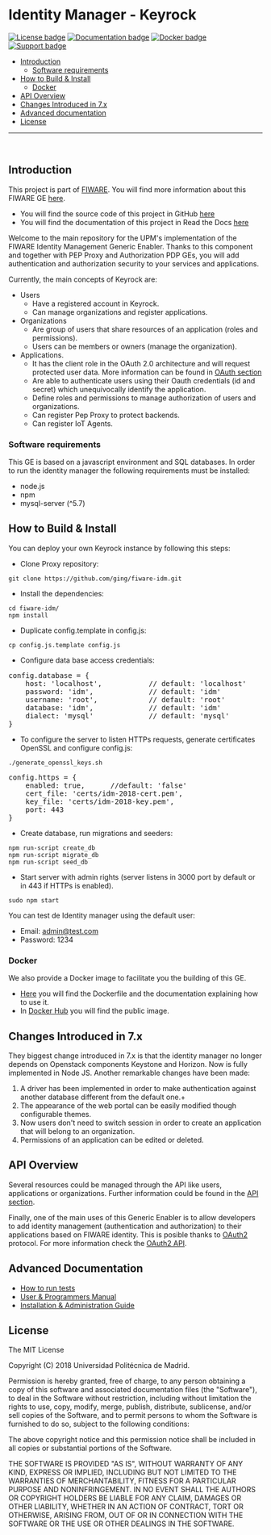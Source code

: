 

# Identity Manager - Keyrock

[![License badge](https://img.shields.io/badge/license-MIT-blue.svg)](https://opensource.org/licenses/MIT)
[![Documentation badge](https://img.shields.io/badge/docs-stable-brightgreen.svg?style=flat)](http://fiware-idm.readthedocs.org/en/stable/)
[![Docker badge](https://img.shields.io/docker/pulls/fiware/idm.svg)](https://hub.docker.com/r/fiware/idm/)
[![Support badge]( https://img.shields.io/badge/support-sof-yellowgreen.svg)](http://stackoverflow.com/questions/tagged/fiware)

+ [Introduction](#def-introduction)
	- [Software requirements](#def-requirements)
+ [How to Build & Install](#def-build)
    - [Docker](#def-docker)
+ [API Overview](#def-api)
+ [Changes Introduced in 7.x](#def-changes)
+ [Advanced documentation](#def-advanced)
+ [License](#def-license)

---


<br>

<a name="def-introduction"></a>
## Introduction

This project is part of [FIWARE](http://fiware.org). You will find more information about this FIWARE GE [here](https://catalogue.fiware.org/enablers/identity-management-keyrock).

- You will find the source code of this project in GitHub [here](https://github.com/ging/fiware-idm)
- You will find the documentation of this project in Read the Docs [here](http://fiware-idm.readthedocs.org/)

Welcome to the main repository for the UPM's implementation of the FIWARE Identity Management Generic Enabler. Thanks to this component and together with PEP Proxy and Authorization PDP GEs, you will add authentication and authorization security to your services and applications.

Currently, the main concepts of Keyrock are:
- Users
	- Have a registered account in Keyrock.
	- Can manage organizations and register applications.
- Organizations
	- Are group of users that share resources of an application (roles and permissions).
	- Users can be members or owners (manage the organization).
- Applications. 
	- It has the client role in the OAuth 2.0 architecture and will request protected user data. More information can be found in [OAuth section](https://fiware-idm.readthedocs.io/en/latest/api/#def-oauth2Auth)
	- Are able to authenticate users using their Oauth credentials (id and secret) which unequivocally identify the application.
	- Define roles and permissions to manage authorization of users and organizations.
	- Can register Pep Proxy to protect backends.
	- Can register IoT Agents.


<a name="def-requirements"></a>
### Software requirements
This GE is based on a javascript environment and SQL databases. In order to run the identity manager the following requirements must be installed:

 - node.js
 - npm
 - mysql-server (^5.7)


<a name="def-build"></a>
## How to Build & Install

You can deploy your own Keyrock instance by following this steps:

- Clone Proxy repository:

<pre>
<code>git clone https://github.com/ging/fiware-idm.git</code>
</pre>

- Install the dependencies:

<pre>
<code>cd fiware-idm/
npm install</code>
</pre>

- Duplicate config.template in config.js:

<pre>
<code>cp config.js.template config.js</code>
</pre>

- Configure data base access credentials:

<pre>
config.database = {
    host: 'localhost',           // default: 'localhost' 
    password: 'idm',             // default: 'idm'
    username: 'root',            // default: 'root'
    database: 'idm',             // default: 'idm'
    dialect: 'mysql'             // default: 'mysql'
}
</pre>

- To configure the server to listen HTTPs requests, generate certificates OpenSSL and configure config.js:

<pre>
<code>./generate_openssl_keys.sh</code>
</pre>

<pre>
config.https = {
    enabled: true, 		//default: 'false'
    cert_file: 'certs/idm-2018-cert.pem',
    key_file: 'certs/idm-2018-key.pem',
    port: 443
}
</pre>

- Create database, run migrations and seeders:

<pre>
<code>npm run-script create_db
npm run-script migrate_db 
npm run-script seed_db </code>
</pre>

- Start server with admin rights (server listens in 3000 port by default or in 443 if HTTPs is enabled).

<pre>
<code>sudo npm start</code>
</pre>


You can test de Identity manager using the default user:
 - Email: admin@test.com
 - Password: 1234

<a name="def-docker"></a>
### Docker

We also provide a Docker image to facilitate you the building of this GE.

- [Here](https://github.com/ging/fiware-idm/tree/master/extras/docker) you will find the Dockerfile and the documentation explaining how to use it.
- In [Docker Hub](https://hub.docker.com/r/fiware/idm/) you will find the public image.

<a name="def-changes"></a>
## Changes Introduced in 7.x
They biggest change introduced in 7.x is that the identity manager no longer depends on Openstack components Keystone and Horizon. Now is fully implemented in Node JS. Another remarkable changes have been made:

 1. A driver has been implemented in order to make authentication against another database different from the default one.+
 2. The appearance of the web portal can be easily modified though configurable themes.
 3. Now users don't need to switch session in order to create an application that will belong to an organization.
 4. Permissions of an application can be edited or deleted.

<a name="def-api"></a>
## API Overview
Several resources could be managed through the API like users, applications or organizations. Further information could be found in the [API section](http://fiware-idm.readthedocs.org/en/latest/api/#def-apiIdm).

Finally, one of the main uses of this Generic Enabler is to allow developers to add identity management (authentication and authorization) to their applications based on FIWARE identity. This is posible thanks to [OAuth2](https://oauth.net/2/) protocol. For more information check the [OAuth2 API](http://fiware-idm.readthedocs.org/en/latest/api/#def-apiOAuth).

<a name="def-advanced"></a>
## Advanced Documentation

- [How to run tests](http://fiware-idm.readthedocs.org/en/latest/admin_guide#end-to-end-testing)
- [User & Programmers Manual](http://fiware-idm.readthedocs.org/en/latest/user_guide/)
- [Installation & Administration Guide](http://fiware-idm.readthedocs.org/en/latest/admin_guide/)

<a name="def-license"></a>
## License

The MIT License

Copyright (C) 2018 Universidad Politécnica de Madrid.

Permission is hereby granted, free of charge, to any person obtaining a copy of this software and associated documentation files (the "Software"), to deal in the Software without restriction, including without limitation the rights to use, copy, modify, merge, publish, distribute, sublicense, and/or sell copies of the Software, and to permit persons to whom the Software is furnished to do so, subject to the following conditions:

The above copyright notice and this permission notice shall be included in all copies or substantial portions of the Software.

THE SOFTWARE IS PROVIDED "AS IS", WITHOUT WARRANTY OF ANY KIND, EXPRESS OR IMPLIED, INCLUDING BUT NOT LIMITED TO THE WARRANTIES OF MERCHANTABILITY, FITNESS FOR A PARTICULAR PURPOSE AND NONINFRINGEMENT. IN NO EVENT SHALL THE AUTHORS OR COPYRIGHT HOLDERS BE LIABLE FOR ANY CLAIM, DAMAGES OR OTHER LIABILITY, WHETHER IN AN ACTION OF CONTRACT, TORT OR OTHERWISE, ARISING FROM, OUT OF OR IN CONNECTION WITH THE SOFTWARE OR THE USE OR OTHER DEALINGS IN THE SOFTWARE.
